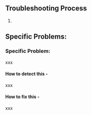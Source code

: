 
## Troubleshooting Process
1. 

## Specific Problems:


### Specific Problem:
xxx
#### How to detect this -
xxx
#### How to fix this -
xxx